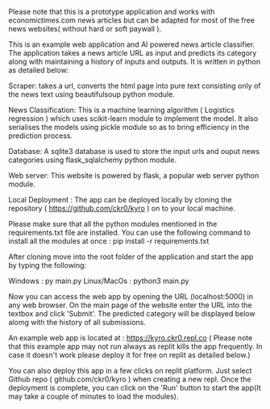 Please note that this is a prototype application and works with economictimes.com news articles but can be adapted for most of the
free news websites( without hard or soft paywall ).

This is an example web application and AI powered news article classifier. 
The application takes a news article URL as input and predicts its category along with maintaining a history of inputs and outputs.
It is written in python as detailed below:

Scraper: takes a url, converts the html page into pure text consisting only of the news text using beautifulsoup python module.

News Classification: This is a machine learning algorithm ( Logistics regression ) which uses scikit-learn module
to implement the model. It also serialises the models using pickle module so as to bring efficiency in the prediction process.

Database: A sqlite3 database is used to store the input urls and ouput news categories using flask_sqlalchemy python module.

Web server: This website is powered by flask, a popular web server python module.

Local Deployment : The app can be deployed locally by cloning the repository ( https://github.com/ckr0/kyro ) on to your 
local machine. 

Please make sure that all the python modules mentioned in the requirements.txt file are installed. You can use the following 
command to install all the modules at once : pip install -r requirements.txt

After cloning move into the root folder of the application and start the app by typing the following:

Windows : py main.py
Linux/MacOs : python3 main.py

Now you can access the web app by opening the URL (localhost:5000) in any web browser. On the main page of the website enter the 
URL into the textbox and click 'Submit'. The predicted category will be displayed below alomg with the history of all submissions.

An example web app is located at : https://kyro.ckr0.repl.co ( Please note that this example app may not run always as replit kills
the app frequently. In case it doesn't work please deploy it for free on replit as detailed below.)

You can also deploy this app in a few clicks on replit platform. Just select Github repo ( github.com/ckr0/kyro ) when creating 
a new repl. Once the deployment is complete, you can click on the 'Run' button to start the app(It may take a couple of minutes
to load the modules).